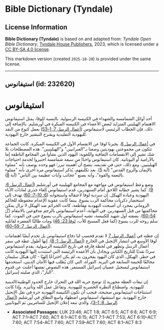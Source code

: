 # Bible Dictionary (Tyndale)

## License Information

**Bible Dictionary (Tyndale)** is based on and adapted from: _Tyndale Open Bible Dictionary_, [Tyndale House Publishers](https://tyndaleopenresources.com/), 2023, which is licensed under a [CC BY-SA 4.0 license](https://creativecommons.org/licenses/by-sa/4.0/legalcode.en).

This markdown version (created `2025-10-20`) is provided under the same license.



--------------------------------

## استيفانوس (id: 232620)

استيفانوس
=========

أحد أوائل الشمامسة والشهداء في الكنيسة الرسولية. بالنسبة للوقا، يمثل استيفانوس الاهتمام الهيليني المتزايد لبعض الأعضاء في الكنيسة المبكرة في أورشليم. بالإضافة إلى ذلك، فإن الخطاب الرئيسي لاستيفانوس ([أعمال الرسل 7: 1–53](https://ref.ly/Acts7:1-Acts7:53)) يعمل كنوع من النقد لليهودية التقليدية ويقترح التبشير خارج اليهودية.

في [أعمال الرسل 6](https://ref.ly/Acts6:1-Acts6:15)، يخبرنا لوقا عن الانقسام الأول في الكنيسة المبكرة. كانت الجماعة تتكون من مجموعتين يهوديتين وصفتا بـ"العبرانيين" و"الهيلينيين". هذه المصطلحات بلا شك تشير إلى الانقسامات الثقافية واللغوية: اليهود الذين نشأوا من المجامع الناطقة إما بالآرامية أو اليونانية. كان استيفانوس واحدًا من سبعة شمامسة اختيروا لخدمة احتياجات الهيلينيين. ومع ذلك، حتى في تقديمه، يتضح أن أهميته تبرز؛ فهو وحده يوصف بأنه "مملوء بالإيمان والروح القدس" (آية [5](https://ref.ly/Acts6:5)). بعد تكليفهم، يُذكر استيفانوس مرة أخرى بأنه "مملوء بالنعمة والقوة"، وأنه يصنع "عجائب وآيات عظيمة بين الناس" (آية [8](https://ref.ly/Acts6:8)).

وضع وعظ استيفانوس في مواجهة مع المجامع الهيلينية في أورشليم ([أعمال الرسل 6: 9](https://ref.ly/Acts6:9)). كما يشير خطابه اللاحق أمام السنهدرين، قدم استيفانوس إلغاء جذري لعادات الأباء اليهودية وعبادة الهيكل. إن سردية لوقا لاعتقاله واستجوابه ([6: 10–7: 60](https://ref.ly/Acts6:10-Acts7:60)) تهدف إلى استحضار ذكريات محاكمة الرب يسوع. بينما كانت عقوبة الإعدام محفوظة للحاكم الروماني بمجرد أن أصبحت اليهودية مقاطعة، كانت الجرائم ضد الهيكل لا تزال يمكن محاكمتها من قبل السنهدرين. في النهاية، أُعدم استيفانوس بالرجم مدفوعين بالانتقام ([7: 54–60](https://ref.ly/Acts7:54-Acts7:60)). بصفته أول شهيد للكنيسة، تشبه استيفانوس بالرب يسوع حتى في الموت. كما سلم روحه للرب يسوع (كما فعل المسيح للأب، [لوقا 23: 46](https://ref.ly/Luke23:46)) ومات طالبًا المغفرة لقاتليه ([أعمال الرسل 7: 59–60](https://ref.ly/Acts7:59-Acts7:60)).

إن عظته في [أعمال الرسل 7](https://ref.ly/Acts7:1-Acts7:60) لا تقدم فحسب لنا دفاع استيفانوس بل تخدم أيضًا اهتمامات لوقا الأوسع في انتشار الإنجيل في الخارج ([أعمال الرسل 1: 8](https://ref.ly/Acts1:8)). إنها أطول عظة في سفر أعمال الرسل وتظهر في لحظة فارقة في تاريخ الكنيسة الرسولية. يقدم استيفانوس سردًا نقديًا للتاريخ الكتابي ويجادل بأن الأعمدة الرئيسة التي استندت إليها اليهودية كانت في خطر. الهيكل، الذي كان اليهود يفخرون به، لم يكن اختراعًا إلهيًا \- كان هيكل سليمان مخالفًا للخيمة السابقة في البرية. التوراة، التي كان يُطلب فيها الأمان الديني، استخدمها استيفانوس لتسجيل عصيان إسرائيل المستمر. هذه النصوص نفسها أعلنت عن قدوم "البار"، الذي صلبته إسرائيل.

إن تبعات العظة محورية إذ توضح حرية الله في التحرك خارج الحدود الوطنية/الدينية لليهودية. واصطناع النظرة الحصرية لليهودية. وتفاعل عمل الله وتأثيره. وإذا كانت استنتاجات استيفانوس صحيحة، فيجب أن تكون الكنيسة اليهودية حرة في نقل الإنجيل خارج اليهودية. تبع استشهاد استيفانوس اضطهاد واسع النطاق في أورشليم ([أعمال الرسل 8: 1–3](https://ref.ly/Acts8:1-Acts8:3))، والذي تبعه إعلان الإنجيل للسامريين ثم اليونانيين.

* **Associated Passages:** LUK 23:46; ACT 1:8; ACT 6:5; ACT 6:8; ACT 6:9; ACT 7:1–ACT 7:60; ACT 6:1–ACT 6:15; ACT 7:1–ACT 7:53; ACT 6:10–ACT 7:60; ACT 7:54–ACT 7:60; ACT 7:59–ACT 7:60; ACT 8:1–ACT 8:3

